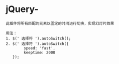 # jQuery-

    此插件将所有匹配的元素以固定的时间进行切换，实现幻灯片效果 
     
    用法： 
    1. $(' 选择符 ').autoSwitch(); 
    2. $(' 选择符 ').autoSwitch({ 
            speed: 'fast', 
            keeptime: 2000 
       }); 
